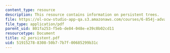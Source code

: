 ```yaml
---
content_type: resource
description: This resource contains information on persistent trees.
file: https://ol-ocw-studio-app-qa.s3.amazonaws.com/courses/6-854j-advanced-algorithms-fall-2005/51915278830850b77b7f00685299b31c_n2_persistent.pdf
file_type: application/pdf
parent_uid: 801fa253-f5eb-de84-048e-e39c0b02cd11
resourcetype: Document
title: n2_persistent.pdf
uid: 51915278-8308-50b7-7b7f-00685299b31c
---
```


